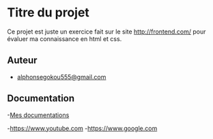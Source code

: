 
# Titre du projet

Ce projet est juste un exercice fait sur le site http://frontend.com/ pour évaluer ma connaissance en html et css.


## Auteur

- [alphonsegokou555@gmail.com](https://www.github.com/algka)


## Documentation

-[Mes documentations](https://https://fonts.google.com/)

-https://www.youtube.com
-https://www.google.com

